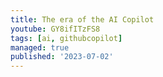 ```yaml
---
title: The era of the AI Copilot
youtube: GY8ifITzFS8
tags: [ai, githubcopilot]
managed: true
published: '2023-07-02'
---
```

